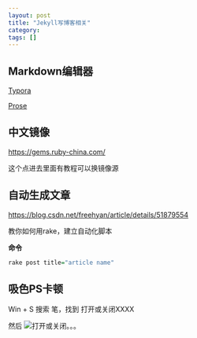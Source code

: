 ```yaml
---
layout: post
title: "Jekyll写博客相关"
category: 
tags: []
---
```


## Markdown编辑器

[Typora](http://typora.io/)

[Prose](https://prose.io/)



## 中文镜像

https://gems.ruby-china.com/

这个点进去里面有教程可以换镜像源



## 自动生成文章

https://blog.csdn.net/freehyan/article/details/51879554

教你如何用rake，建立自动化脚本

**命令**

```R
rake post title="article name"
```

## 吸色PS卡顿

Win + S 搜索 笔，找到 打开或关闭XXXX

然后 ![打开或关闭。。。](https://i.loli.net/2020/02/04/wBSIaPevHklMN7y.png)







